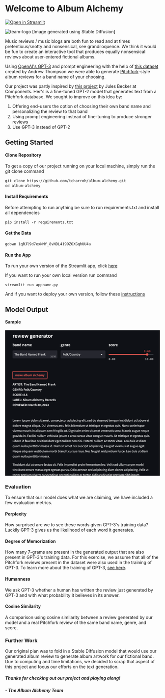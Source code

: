 # Welcome to Album Alchemy
[![Open in Streamlit](https://static.streamlit.io/badges/streamlit_badge_black_white.svg)](https://0-kbo-album-alchemy-capstone-app-0a12n5.streamlit.app/)


<img width="160" alt="team-logo" src="https://user-images.githubusercontent.com/125633146/219563170-bf5c5073-2114-4cdb-9c51-d86149d96af3.png">
[Image generated using Stable Diffusion]

Music reviews / music blogs are both fun to read and at times pretentious/snotty and nonsensical, see grandiloquence.  We think it would be fun to create an interactive tool that produces equally nonsensical reviews about user-entered fictional albums. 

Using [OpenAI's GPT-3](https://openai.com/blog/chatgpt) and prompt engineering with the help of [this dataset](https://components.one/datasets/pitchfork-reviews-dataset) created by Andrew Thompson we were able to generate [Pitchfork](https://pitchfork.com/reviews/albums/)-style album reviews for a band name of your choosing.

Our project was partly inspired by [this project](https://components.one/generators/pitchfork/) by Jules Becker at Components.  Her's is a fine-tuned GPT-2 model that generates text from a Pitchfork database.  We sought to improve on this idea by: 
   1. Offering end-users the option of choosing their own band name and personalizing the review to that band
   2. Using prompt engineering instead of fine-tuning to produce stronger reviews
   3. Use GPT-3 instead of GPT-2


## Getting Started

#### Clone Repository

To get a copy of our project running on your local machine, simply run the git clone command

```
git clone https://github.com/tcharroh/album-alchemy.git
cd album-alchemy
```

#### Install Requirements

Before attempting to run anything be sure to run requirements.txt and install all dependencies

```
pip install -r requirements.txt
```
#### Get the Data

```
gdown 1qRJl9d7exNMY_8vNDL4199ZOXGqhUU4a
```

#### Run the App

To run your own version of the Streamlit app, click [here](https://0-kbo-album-alchemy-capstone-app-0a12n5.streamlit.app/)

If you want to run your own local version run command

```
streamlit run appname.py
```

And if you want to deploy your own version, follow these [instructions](https://docs.streamlit.io/streamlit-community-cloud/get-started/deploy-an-app)

## Model Output

#### Sample 

![Sample](sample.png)

### Evaluation

To ensure that our model does what we are claiming, we have included a few evaluation metrics.

#### Perplexity

How surprised are we to see these words given GPT-3's training data?  Luckily GPT-3 gives us the likelihood of each word it generates.

#### Degree of Memorization

How many 7-grams are present in the generated output that are also present in GPT-3's training data.  For this exercise, we assume that all of the Pitchfork reviews present in the dataset were also used in the training of GPT-3.  To learn more about the training of GPT-3, [see here](https://www.springboard.com/blog/data-science/machine-learning-gpt-3-open-ai/#:~:text=Common%20Crawl%20corpus%20contains%20petabytes%20of%20data%20collected%20over%208%20years%20of%20web%20crawling.%20The%20corpus%20contains%20raw%20web%20page%20data%2C%20metadata%20extracts%20and%20text%20extracts%20with%20light%20filtering.).

#### Humanness

We ask GPT-3 whether a human has written the review just generated by GPT-3 and with what probability it believes in its answer.

#### Cosine Similarity

A comparison using cosine similarity between a review generated by our model and a real Pitchfork review of the same band name, genre, and score.

### Further Work

Our original plan was to fold in a Stable Diffusion model that would use our generated album review to generate album artwork for our fictional band.  Due to computing and time limitations, we decided to scrap that aspect of this project and focus our efforts on the text generation. 

##### Thanks for checking out our project and playing along!
##### - The Album Alchemy Team
